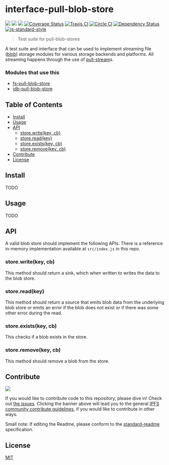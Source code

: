 # interface-pull-blob-store

[![](https://img.shields.io/badge/made%20by-Protocol%20Labs-blue.svg?style=flat-square)](http://ipn.io)
[![](https://img.shields.io/badge/project-IPFS-blue.svg?style=flat-square)](http://ipfs.io/)
[![](https://img.shields.io/badge/freenode-%23ipfs-blue.svg?style=flat-square)](http://webchat.freenode.net/?channels=%23ipfs)
[![Coverage Status](https://coveralls.io/repos/github/ipfs/interface-pull-blob-store/badge.svg?branch=master)](https://coveralls.io/github/ipfs/interface-pull-blob-store?branch=master)
[![Travis CI](https://travis-ci.org/ipfs/interface-pull-blob-store.svg?branch=master)](https://travis-ci.org/ipfs/interface-pull-blob-store)
[![Circle CI](https://circleci.com/gh/ipfs/interface-pull-blob-store.svg?style=svg)](https://circleci.com/gh/ipfs/interface-pull-blob-store)
[![Dependency Status](https://david-dm.org/ipfs/interface-pull-blob-store.svg?style=flat-square)](https://david-dm.org/ipfs/interface-pull-blob-store) [![js-standard-style](https://img.shields.io/badge/code%20style-standard-brightgreen.svg?style=flat-square)](https://github.com/feross/standard)

> Test suite for pull-blob-stores

A test suite and interface that can be used to implement streaming file ([blob](http://en.wikipedia.org/wiki/Binary_large_object)) storage modules for various storage backends and platforms. All streaming happens through the use of  [pull-stream](https://pull-stream.github.io/)s.

### Modules that use this

- [fs-pull-blob-store](https://github.com/ipfs/js-fs-pull-blob-store)
- [idb-pull-blob-store](https://github.com/ipfs/js-idb-pull-blob-store)

## Table of Contents

- [Install](#install)
- [Usage](#usage)
- [API](#api)
  - [store.write(key, cb)](#storewritekey-cb)
  - [store.read(key)](#storereadkey)
  - [store.exists(key, cb)](#storeexistskey-cb)
  - [store.remove(key, cb)](#storeremovekey-cb)
- [Contribute](#contribute)
- [License](#license)

## Install

TODO

## Usage

TODO

## API

A valid blob store should implement the following APIs. There is a reference in-memory implementation available at `src/index.js` in this repo.

### store.write(key, cb)

This method should return a sink, which when written to writes the data to the blob store.

### store.read(key)

This method should return a source that emits blob data from the underlying blob store or emits an error if the blob does not exist or if there was some other error during the read.

### store.exists(key, cb)

This checks if a blob exists in the store.

### store.remove(key, cb)

This method should remove a blob from the store.

## Contribute

[![](https://cdn.rawgit.com/jbenet/contribute-ipfs-gif/master/img/contribute.gif)](https://github.com/ipfs/community/blob/master/contributing.md)

If you would like to contribute code to this repository, please dive in! Check out [the issues](//github.com/ipfs/interface-pull-blob-store/issues). Clicking the banner above will lead you to the general [IPFS community contribute guidelines](https://github.com/ipfs/community/blob/master/contributing.md), if you would like to contribute in other ways.

Small note: If editing the Readme, please conform to the [standard-readme](https://github.com/RichardLitt/standard-readme) specification.

## License

[MIT](LICENSE)
